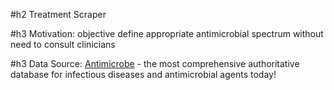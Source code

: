 #h2 Treatment Scraper

#h3 Motivation:
objective define appropriate antimicrobial spectrum without need to consult clinicians

#h3 Data Source:
[Antimicrobe](antimicrobe.org) - the most comprehensive authoritative database for infectious diseases and antimicrobial agents today!